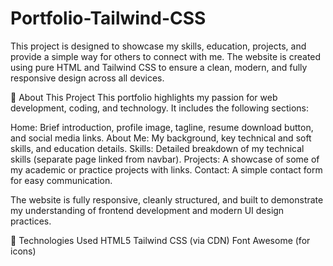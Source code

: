 # Portfolio-Tailwind-CSS

This project is designed to showcase my skills, education, projects, and provide a simple way for others to connect with me. The website is created using pure HTML and Tailwind CSS to ensure a clean, modern, and fully responsive design across all devices.

📑 About This Project
This portfolio highlights my passion for web development, coding, and technology. It includes the following sections:

Home: Brief introduction, profile image, tagline, resume download button, and social media links.
About Me: My background, key technical and soft skills, and education details.
Skills: Detailed breakdown of my technical skills (separate page linked from navbar).
Projects: A showcase of some of my academic or practice projects with links.
Contact: A simple contact form for easy communication.

The website is fully responsive, cleanly structured, and built to demonstrate my understanding of frontend development and modern UI design practices.

🚀 Technologies Used
HTML5
Tailwind CSS (via CDN)
Font Awesome (for icons)

